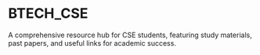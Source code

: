 # BTECH_CSE
A comprehensive resource hub for CSE students, featuring study materials, past papers, and useful links for academic success.
